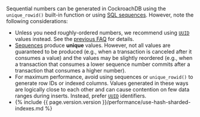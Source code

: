 Sequential numbers can be generated in CockroachDB using the `unique_rowid()` built-in function or using [SQL sequences](create-sequence.html). However, note the following considerations:

- Unless you need roughly-ordered numbers, we recommend using [`UUID`](uuid.html) values instead. See the [previous
FAQ](#how-do-i-auto-generate-unique-row-ids-in-cockroachdb) for details.
- [Sequences](create-sequence.html) produce **unique** values. However, not all values are guaranteed to be produced (e.g., when a transaction is canceled after it consumes a value) and the values may be slightly reordered (e.g., when a transaction that
consumes a lower sequence number commits after a transaction that consumes a higher number).
- For maximum performance, avoid using sequences or `unique_rowid()` to generate row IDs or indexed columns. Values generated in these ways are logically close to each other and can cause contention on few data ranges during inserts. Instead, prefer [`UUID`](uuid.html) identifiers.
- {%  include {{ page.version.version }}/performance/use-hash-sharded-indexes.md %}
